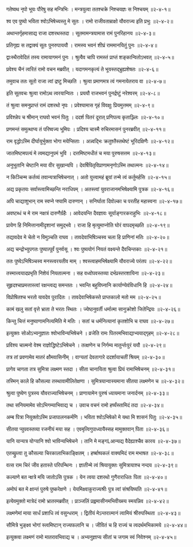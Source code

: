 गतेष्वथ नृपो भूयः पौरेषु सह मन्त्रिभिः ।
मन्त्रयुत्वा ततश्चक्रे निश्चयज्ञः स निश्चयम् ॥२-४-१॥

श्व एव पुष्यो भविता श्वोऽभिषेच्यस्तु मे सुतः ।
रामो राजीवताम्राक्षो यौवराज्य इति प्रभुः ॥२-४-२॥

अथान्तर्गृहमासाद्य राजा दशरथस्तदा ।
सूतमामन्त्रयामास रामं पुनरिहानय ॥२-४-३॥

प्रतिगृह्य स तद्वाक्यं सूतः पुनरुपाययौ ।
रामस्य भवनं शीघ्रं राममानयितुं पुनः ॥२-४-४॥

द्वाःस्थैरावेदितं तस्य रामायागमनं पुनः ।
श्रुत्वैव चापि रामस्तं प्राप्तं शङ्कान्वितोऽभवत् ॥२-४-५॥

प्रवेश्य चैनं त्वरितं रामो वचन मब्रवीत् ।
यदागमनकृत्यं ते भूयस्तद्भ्रुह्यशेषतः ॥२-४-६॥

तमुवाच ततः सूतो राजा त्वां द्रष्टु मिच्छति ।
श्रुत्वा प्रमाणमत्र त्वं गमनायेतराय वा ॥२-४-७॥

इति सूतवचः श्रुत्वा रामोऽथ त्वरयान्वितः ।
प्रययौ राजभवनं पुनर्द्रष्टुं नरेश्वरम् ॥२-४-८॥

तं श्रुत्वा समनुप्राप्तं रामं दशरथो नृपः ।
प्रवेश्यामास गृहं विवक्षुः प्रियमुत्तमम् ॥२-४-९॥

प्रविश्न्नेप च श्रीमान् राघवो भवनं पितुः ।
ददर्श पितरं दूरात् प्रणिपत्य कृताञ्ज्लिः ॥२-४-१०॥

प्रणमन्तं समुत्थाप्य तं परिष्वज्य भूमिपः ।
प्रदिश्य चास्मै रुचिरमासनं पुनरब्रवीत् ॥२-४-११॥

राम वृद्धोऽस्मि दीर्घायुर्भुक्ता भोगा मयेप्सिताः ।
अन्न्वद्भिः क्रतुश्तैस्तथेष्टं भूरिदक्षिणैः ॥२-४-१२॥

जातमिष्टमपत्यं मे त्वमद्यानुपमं भुवि ।
दत्तमिष्टमधीतं च मया पुरुषसत्तम ॥२-४-१३॥

अनुभूतानि चेष्टानि मया वीर सुखान्यपि ।
देवर्षिपितृविप्राणामनृणोऽस्मि तथात्मनः ॥२-४-१४॥

न किञ्चिन्म कर्तव्यं तवान्यत्राभिषेचनात् ।
अतो युत्त्वामहं ब्रूयां तन्मे त्वं कर्तुमर्हसि ॥२-४-१५॥

अद्य प्रकृतयः सर्वास्त्वामिच्छन्ति नराधिपम् ।
अतस्त्वां युवराजानमभिषेक्ष्यामि पुत्रक ॥२-४-१६॥

अपि चाद्याशुभान् राम स्वप्ने प्श्यामि दारुणान् ।
सनिर्घाता दिवोल्का च परतीह महास्वना ॥२-४-१७॥

अवष्टब्धं च मे राम नक्षत्रं दारुणैर्ग्रहैः ।
आवेदयन्ति दैवज्ञावः सूर्याङ्गारकराहुभिः ॥२-४-१८॥

प्रायेण हि निमित्तानामीदृशानां समुद्भवे ।
राजा हि मृत्युमाप्नोति घोरं वापदमृच्छति ॥२-४-१९॥

तद्यावदेव मे चेतो न विमुञ्चति राघव ।
तावदेवाभिषिञ्चस्व चला हि प्राणिनां मतिः ॥२-४-२०॥

अद्य चन्द्रोभ्युपगतः पुष्यात्पूर्वं पुनर्वसू ।
श्वः पुष्ययोगं नियतं वक्ष्यन्ते दैवचिन्तकाः ॥२-४-२१॥

ततः पुष्येऽभिषिञ्चस्व मनस्त्वरयतीव माम् ।
श्वस्त्वाहमभिषेक्ष्यामि यौवराज्ये परंतप ॥२-४-२२॥

तस्मात्त्वयादप्रभृति निशेयं नियतात्मना ।
सह वध्वोपवस्तव्या दर्भप्रस्तरशायिना ॥२-४-२३॥

सुहृदश्चाप्रमत्तास्त्वां रक्षन्त्वद्य समन्ततः ।
भवन्ति बहुविघ्नानि कार्याण्येवंविधानि हि ॥२-४-२४॥

विप्रोषितश्च भरतो यावदेव पुरादितः ।
तावदेवाभिषेकस्ते प्राप्तकालो मतो मम ॥२-४-२५॥

कामं खलु सतां वृत्ते भ्राता ते भरतः स्थितः ।
ज्येष्ठनुवर्ती धर्मात्मा सानुक्रोशो जितेन्द्रियः ॥२-४-२६॥

किन्तु चित्तं मनुष्याणामनित्यमिति मे मतिः ।
सतां च धर्मनित्यानां कृतशोभि च राघव ॥२-४-२७॥

इत्युक्तः सोओऽभ्यनुज्ञातः श्वोभाविन्यभिषेचने ।
व्रजेति रामः पितरमभिवाद्याभ्ययाद्गृहम् ॥२-४-२८॥

प्रविश्य चात्मनो वेश्म राज्ञोद्धिष्टेऽभिषेचने ।
तत्क्षणेन च निर्गम्य मातुर्न्तःपुरं ययौ ॥२-४-२९॥

तत्र तां प्रवणामेव मातरं क्षौमवासिनीम् ।
वाग्यतां देवतागारे ददर्शायाचतीं श्रियम् ॥२-४-३०॥

प्रागेव चागता तत्र सुमित्रा लक्ष्मण स्तदा ।
सीता चानायिता श्रुत्वा प्रियं रामाभिषेचनम् ॥२-४-३१॥

तस्मिन् काले हि कौसल्या तस्थावामीलितेक्षणा ।
सुमित्रयान्वास्यमाना सीतया लक्ष्मणेन च ॥२-४-३२॥

श्रुत्वा पुष्येण पुत्रस्य यौवराज्याभिषेचनम् ।
प्राणायामेन पुरुषं ध्यायमाना जनार्दनम् ॥२-४-३३॥

तथा सनियमामेव सोऽभिगम्याभिवाद्य च ।
उवाच वचनं रामो हर्ष्यंस्तामिदं तदा ॥२-४-३४॥

अम्ब पित्रा नियुक्तोऽस्मि प्रजापालनकर्मणि ।
भविता श्वोऽभिषेको मे यथा मि शासनं पितुः ॥२-४-३५॥

सीतया प्युपवस्तव्या रजनीयं मया सह ।
एवमृत्विगुपाध्यायैस्सह मामुक्तवान् पिता ॥२-४-३६॥

यानि यान्यत्र योग्यानि श्वो भाविन्यभिषेचने ।
तानि मे मङ्गLआन्यद्य वैदेह्याश्चैव कारय ॥२-४-३७॥

एतच्छ्रुत्वा तु कौसल्या चिरकालाभिकाङ्क्षितम् ।
हर्ष्बाष्पकलं वाक्यमिदं राम मभाषत ॥२-४-३८॥

वत्स राम चिरं जीव हतास्ते परिपन्थिनः ।
ज्ञातीन्मे त्वं श्रियायुक्तः सुमित्रायाश्च नन्दय ॥२-४-३९॥

कल्याणे बत न्क्षत्रे मयि जातोऽसि पुत्रक ।
येन त्वया दशरथो गुणैराराधितः पिता ॥२-४-४०॥

अमोघं बत मे क्षान्तं पुरुषे पुष्करेक्षणे ।
येयमिक्ष्वाकुराज्यश्रीः पुत्र त्वां संश्रयिष्यति ॥२-४-४१॥

इत्येवमुक्तो मात्रेदं रामो भ्रातरमब्रवीत् ।
प्राञ्जलिं प्रह्वमासीनमभिवीख्स्य स्मयन्निव ॥२-४-४२॥

लक्ष्मणेमां माया सार्धं प्रशाधि त्वं वसुन्धराम् ।
द्वितीयं मेऽन्तरात्मानं त्वामियं श्रीरुपस्थिता ॥२-४-४३॥

सौमित्रे भुङ्क्ष्व भोगां स्त्वमिष्टान् राज्यफलानि च ।
जीवितं च हि राज्यं च त्वदर्थमभिकामये ॥२-४-४४॥

इत्युक्त्वा लक्ष्मणं रामो मातरावभिवाद्य च ।
अभ्यनुज्ञाप्य सीतां च जगाम स्वं निवेश्नम् ॥२-४-४५॥

